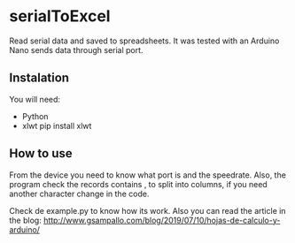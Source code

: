 # serialToExcel
Read serial data and saved to spreadsheets.
It was tested with an Arduino Nano sends data through serial port.

## Instalation

You will need:

- Python
- xlwt
    pip install xlwt

## How to use

From the device you need to know what port is and the speedrate. Also, the program check the records contains , to split into columns, if you need another character change in the code.

Check de example.py to know how its work. Also you can read the article in the blog: http://www.gsampallo.com/blog/2019/07/10/hojas-de-calculo-y-arduino/
